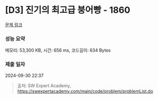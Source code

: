 # [D3] 진기의 최고급 붕어빵 - 1860 

[문제 링크](https://swexpertacademy.com/main/code/problem/problemDetail.do?contestProbId=AV5LsaaqDzYDFAXc) 

### 성능 요약

메모리: 53,300 KB, 시간: 656 ms, 코드길이: 634 Bytes

### 제출 일자

2024-09-30 22:37



> 출처: SW Expert Academy, https://swexpertacademy.com/main/code/problem/problemList.do